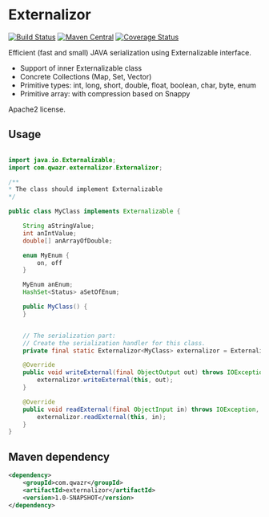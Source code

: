 # Externalizor

[![Build Status](https://travis-ci.org/qwazr/QWAZR.svg?branch=master)](https://travis-ci.org/qwazr/externalizor)
[![Maven Central](https://maven-badges.herokuapp.com/maven-central/com.qwazr/QWAZR/badge.svg)](https://maven-badges.herokuapp.com/maven-central/com.qwazr/externalizor)
[![Coverage Status](https://coveralls.io/repos/github/qwazr/externalizor/badge.svg?branch=master)](https://coveralls.io/github/qwazr/externalizor?branch=master)

Efficient (fast and small) JAVA serialization using Externalizable interface.

- Support of inner Externalizable class
- Concrete Collections (Map, Set, Vector)
- Primitive types: int, long, short, double, float, boolean, char, byte, enum
- Primitive array: with compression based on Snappy

Apache2 license.

## Usage

```java

import java.io.Externalizable;
import com.qwazr.externalizor.Externalizor;

/**
* The class should implement Externalizable
*/

public class MyClass implements Externalizable {

	String aStringValue;
	int anIntValue;
	double[] anArrayOfDouble;

	enum MyEnum {
		on, off
	}

	MyEnum anEnum;
	HashSet<Status> aSetOfEnum;

	public MyClass() {
	}


	// The serialization part:
    // Create the serialization handler for this class. 
	private final static Externalizor<MyClass> externalizor = Externalizor.of(MyClass.class);

	@Override
	public void writeExternal(final ObjectOutput out) throws IOException {
		externalizor.writeExternal(this, out);
	}

	@Override
	public void readExternal(final ObjectInput in) throws IOException, ClassNotFoundException {
		externalizor.readExternal(this, in);
	}
}
```

## Maven dependency

```xml
<dependency>
    <groupId>com.qwazr</groupId>
    <artifactId>externalizor</artifactId>
    <version>1.0-SNAPSHOT</version>
</dependency>
```